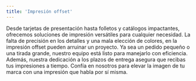 ```yaml
---
title: 'Impresión offset'
---
```


Desde tarjetas de presentación hasta folletos y catálogos impactantes, ofrecemos soluciones de impresión versátiles para cualquier necesidad. La falta de precisión en los detalles y una mala elección de colores, en la impresión offset pueden arruinar un proyecto. Ya sea un pedido pequeño o una tirada grande, nuestro equipo está listo para manejarlo con eficiencia. Además, nuestra dedicación a los plazos de entrega asegura que recibas tus impresiones a tiempo. Confía en nosotros para elevar la imagen de tu marca con una impresión que habla por sí misma.